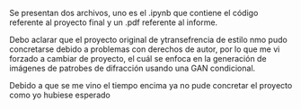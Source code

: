 Se presentan dos archivos, uno es el .ipynb que contiene el código referente al proyecto final y un .pdf referente al informe.

Debo aclarar que el proyecto original de ytransefrencia de estilo nmo pudo concretarse debido a problemas con derechos de autor, por lo que me vi forzado a 
cambiar de proyecto, el cuál se enfoca en la generación de imágenes de patrobes de difracción usando una GAN condicional.

Debido a que se me vino el tiempo encima ya no pude concretar el proyecto como yo hubiese esperado
